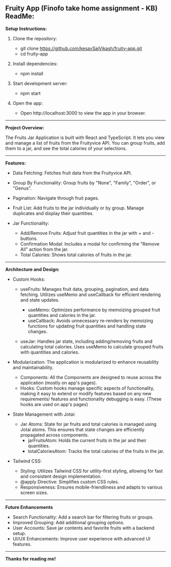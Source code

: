 ## Fruity App (Finofo take home assignment - KB) ReadMe:

**Setup Instructions:**

1. Clone the repository:

   - git clone https://github.com/kesavSaiVikash/fruity-app.git
   - cd fruity-app

2. Install dependencies:

   - npm install

3. Start development server:

   - npm start

4. Open the app:

   - Open http://localhost:3000 to view the app in your browser.

---

**Project Overview:**

The Fruits Jar Application is built with React and TypeScript. It lets you view and manage a list of fruits from the Fruityvice API. You can group fruits, add them to a jar, and see the total calories of your selections.

---

**Features:**

- Data Fetching: Fetches fruit data from the Fruityvice API.
- Group By Functionality: Group fruits by "None", "Family", "Order", or "Genus".
- Pagination: Navigate through fruit pages.
- Fruit List: Add fruits to the jar individually or by group. Manage duplicates and display their quantities.

- Jar Functionality:
  - Add/Remove Fruits: Adjust fruit quantities in the jar with + and - buttons.
  - Confirmation Modal: Includes a modal for confirming the "Remove All" action from the jar.
  - Total Calories: Shows total calories of fruits in the jar.

---

**Architecture and Design:**

- Custom Hooks:

  - useFruits: Manages fruit data, grouping, pagination, and data fetching. Utilizes useMemo and useCallback for efficient rendering and state updates.

    - useMemo: Optimizes performance by memoizing grouped fruit quantities and calories in the jar.
    - useCallback: Avoids unnecessary re-renders by memoizing functions for updating fruit quantities and handling state changes.

  - useJar: Handles jar state, including adding/removing fruits and calculating total calories. Uses useMemo to calculate grouped fruits with quantities and calories.

- Modularization: The application is modularized to enhance reusability and maintainability.

  - Components: All the Components are designed to reuse across the application (mostly on app's pages).
  - Hooks: Custom hooks manage specific aspects of functionality, making it easy to extend or modify features based on any new requirements/ features and functionality debugging is easy. (These hooks are used on app's pages)

- State Management with Jotai:

  - Jar Atoms: State for jar fruits and total calories is managed using Jotai atoms. This ensures that state changes are efficiently propagated across components.
    - jarFruitsAtom: Holds the current fruits in the jar and their quantities.
    - totalCaloriesAtom: Tracks the total calories of the fruits in the jar.

- Tailwind CSS:

  - Styling: Utilizes Tailwind CSS for utility-first styling, allowing for fast and consistent design implementation.
  - @apply Directive: Simplifies custom CSS rules.
  - Responsiveness: Ensures mobile-friendliness and adapts to various screen sizes.

---

**Future Enhancements**

- Search Functionality: Add a search bar for filtering fruits or groups.
- Improved Grouping: Add additional grouping options.
- User Accounts: Save jar contents and favorite fruits with a backend setup.
- UI/UX Enhancements: Improve user experience with advanced UI features.

---

**Thanks for reading me!**
